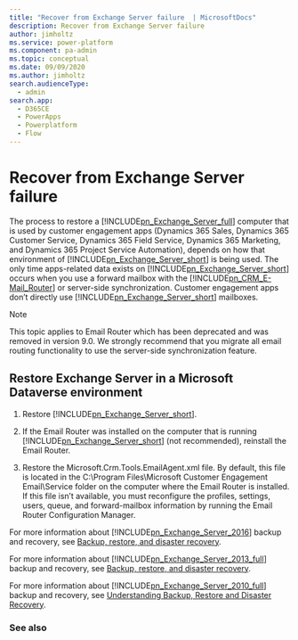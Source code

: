 ```yaml
---
title: "Recover from Exchange Server failure  | MicrosoftDocs"
description: Recover from Exchange Server failure
author: jimholtz
ms.service: power-platform
ms.component: pa-admin
ms.topic: conceptual
ms.date: 09/09/2020
ms.author: jimholtz
search.audienceType: 
  - admin
search.app:
  - D365CE
  - PowerApps
  - Powerplatform
  - Flow
---
```

# Recover from Exchange Server failure

The process to restore a [!INCLUDE[pn_Exchange_Server_full](../includes/pn-exchange-server-full.md)] computer that is used by customer engagement apps (Dynamics 365 Sales, Dynamics 365 Customer Service, Dynamics 365 Field Service, Dynamics 365 Marketing, and Dynamics 365 Project Service Automation), depends on how that environment of [!INCLUDE[pn_Exchange_Server_short](../includes/pn-exchange-server-short.md)] is being used. The only time apps-related data exists on [!INCLUDE[pn_Exchange_Server_short](../includes/pn-exchange-server-short.md)] occurs when you use a forward mailbox with the [!INCLUDE[pn_CRM_E-Mail_Router](../includes/pn-crm-e-mail-router.md)] or server-side synchronization. Customer engagement apps don’t directly use [!INCLUDE[pn_Exchange_Server_short](../includes/pn-exchange-server-short.md)] mailboxes.  

> [!NOTE]
> This topic applies to Email Router which has been deprecated and was removed in version 9.0. We strongly recommend that you migrate all email routing functionality to use the server-side synchronization feature.
  
## Restore Exchange Server in a Microsoft Dataverse environment  
  
1. Restore [!INCLUDE[pn_Exchange_Server_short](../includes/pn-exchange-server-short.md)].  
  
2. If the Email Router was installed on the computer that is running [!INCLUDE[pn_Exchange_Server_short](../includes/pn-exchange-server-short.md)] (not recommended), reinstall the Email Router.  
  
3. Restore the Microsoft.Crm.Tools.EmailAgent.xml file. By default, this file is located in the C:\Program Files\Microsoft Customer Engagement Email\Service folder on the computer where the Email Router is installed. If this file isn’t available, you must reconfigure the profiles, settings, users, queue, and forward-mailbox information by running the Email Router Configuration Manager.  
  
For more information about [!INCLUDE[pn_Exchange_Server_2016](../includes/pn-exchange-server-2016-short.md)] backup and recovery, see [Backup, restore, and disaster recovery](https://technet.microsoft.com/library/mt697598(v=exchg.160).aspx).  

For more information about [!INCLUDE[pn_Exchange_Server_2013_full](../includes/pn-exchange-server-2013-full.md)] backup and recovery, see [Backup, restore, and disaster recovery](https://technet.microsoft.com/library/dd876874\(v=exchg.150\).aspx).  
  
For more information about [!INCLUDE[pn_Exchange_Server_2010_full](../includes/pn-exchange-server-2010-full.md)] backup and recovery, see [Understanding Backup, Restore and Disaster Recovery](https://technet.microsoft.com/library/dd876874\(v=exchg.141\).aspx).  
  
### See also  
